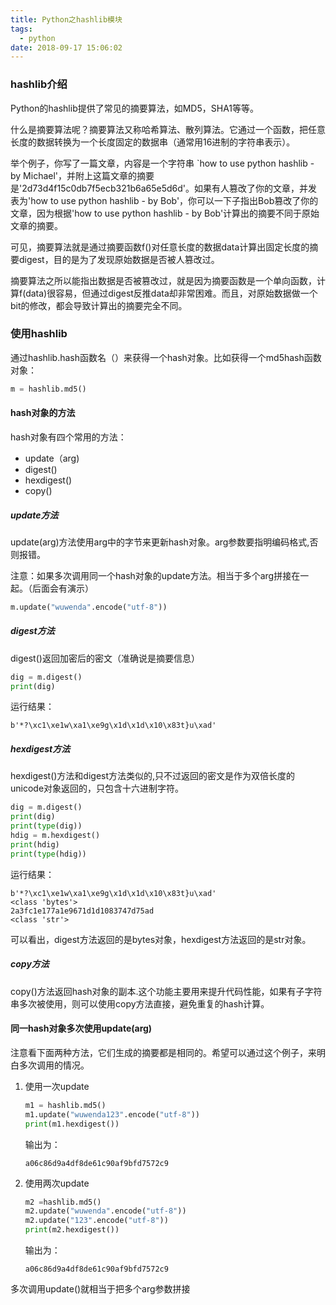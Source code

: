 ```yaml
---
title: Python之hashlib模块
tags:
  - python
date: 2018-09-17 15:06:02
---
```


### hashlib介绍

Python的hashlib提供了常见的摘要算法，如MD5，SHA1等等。

什么是摘要算法呢？摘要算法又称哈希算法、散列算法。它通过一个函数，把任意长度的数据转换为一个长度固定的数据串（通常用16进制的字符串表示）。

举个例子，你写了一篇文章，内容是一个字符串 `how to use python hashlib - by Michael'，并附上这篇文章的摘要是'2d73d4f15c0db7f5ecb321b6a65e5d6d'。如果有人篡改了你的文章，并发表为'how to use python hashlib - by Bob'，你可以一下子指出Bob篡改了你的文章，因为根据'how to use python hashlib - by Bob'计算出的摘要不同于原始文章的摘要。

可见，摘要算法就是通过摘要函数f()对任意长度的数据data计算出固定长度的摘要digest，目的是为了发现原始数据是否被人篡改过。

摘要算法之所以能指出数据是否被篡改过，就是因为摘要函数是一个单向函数，计算f(data)很容易，但通过digest反推data却非常困难。而且，对原始数据做一个bit的修改，都会导致计算出的摘要完全不同。

### 使用hashlib

通过hashlib.hash函数名（）来获得一个hash对象。比如获得一个md5hash函数对象：

```python
m = hashlib.md5()
```

#### hash对象的方法

hash对象有四个常用的方法：
 - update（arg)
 - digest()
 - hexdigest()
 - copy()

##### update方法

update(arg)方法使用arg中的字节来更新hash对象。arg参数要指明编码格式,否则报错。

注意：如果多次调用同一个hash对象的update方法。相当于多个arg拼接在一起。（后面会有演示）

```python
m.update("wuwenda".encode("utf-8"))
```

##### digest方法

digest()返回加密后的密文（准确说是摘要信息）
```python
dig = m.digest()
print(dig)
```
运行结果：
```
b'*?\xc1\xe1w\xa1\xe9g\x1d\x1d\x10\x83t}u\xad'
```

##### hexdigest方法

hexdigest()方法和digest方法类似的,只不过返回的密文是作为双倍长度的unicode对象返回的，只包含十六进制字符。

```python
dig = m.digest()
print(dig)
print(type(dig))
hdig = m.hexdigest()
print(hdig)
print(type(hdig))
```
运行结果：
```
b'*?\xc1\xe1w\xa1\xe9g\x1d\x1d\x10\x83t}u\xad'
<class 'bytes'>
2a3fc1e177a1e9671d1d1083747d75ad
<class 'str'>
```
可以看出，digest方法返回的是bytes对象，hexdigest方法返回的是str对象。

##### copy方法

copy()方法返回hash对象的副本.这个功能主要用来提升代码性能，如果有子字符串多次被使用，则可以使用copy方法直接，避免重复的hash计算。

#### 同一hash对象多次使用update(arg)

注意看下面两种方法，它们生成的摘要都是相同的。希望可以通过这个例子，来明白多次调用的情况。

1. 使用一次update
  
   ```python
   m1 = hashlib.md5()
   m1.update("wuwenda123".encode("utf-8"))   
   print(m1.hexdigest())
   ```

   输出为：

   ```
   a06c86d9a4df8de61c90af9bfd7572c9
   ```

2. 使用两次update
   ```python
   m2 =hashlib.md5()
   m2.update("wuwenda".encode("utf-8"))
   m2.update("123".encode("utf-8"))
   print(m2.hexdigest())
   ```

   输出为：

   ```
   a06c86d9a4df8de61c90af9bfd7572c9
   ```

多次调用update()就相当于把多个arg参数拼接
